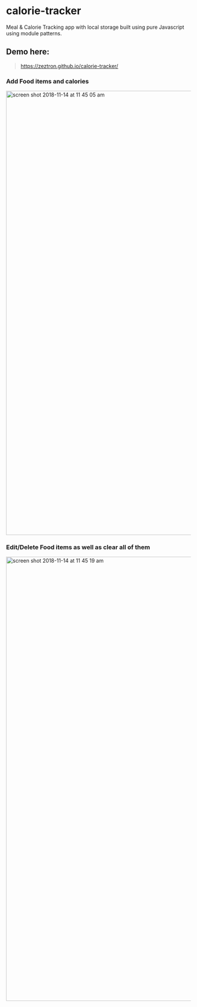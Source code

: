 # calorie-tracker
Meal &amp; Calorie Tracking app with local storage built using pure Javascript using module patterns.

## Demo here:
> https://zeztron.github.io/calorie-tracker/

### Add Food items and calories
<img width="1209" alt="screen shot 2018-11-14 at 11 45 05 am" src="https://user-images.githubusercontent.com/41349472/48498102-7e852100-e803-11e8-893b-e22347af8c0e.png">

### Edit/Delete Food items as well as clear all of them
<img width="1209" alt="screen shot 2018-11-14 at 11 45 19 am" src="https://user-images.githubusercontent.com/41349472/48498155-99579580-e803-11e8-8584-9cdfe147f016.png">
